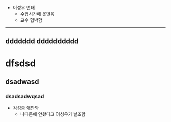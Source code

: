 * 이성우 변태
  * 수업시간에 옷벗음
  * 교수 협박함
------------------
ddddddd dddddddddd
------------------
# dfsdsd
## dsadwasd
### dsadsadwqsad
* 김성중 왜안와
  * 나때문에 안왔다고 이성우가 날조함

